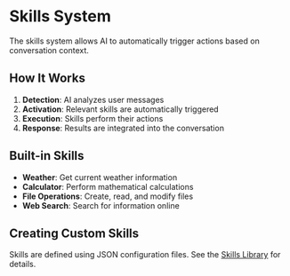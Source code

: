 # Skills System

The skills system allows AI to automatically trigger actions based on conversation context.

## How It Works

1. **Detection**: AI analyzes user messages
2. **Activation**: Relevant skills are automatically triggered
3. **Execution**: Skills perform their actions
4. **Response**: Results are integrated into the conversation

## Built-in Skills

- **Weather**: Get current weather information
- **Calculator**: Perform mathematical calculations
- **File Operations**: Create, read, and modify files
- **Web Search**: Search for information online

## Creating Custom Skills

Skills are defined using JSON configuration files. See the [Skills Library](../skills/index.md) for details.